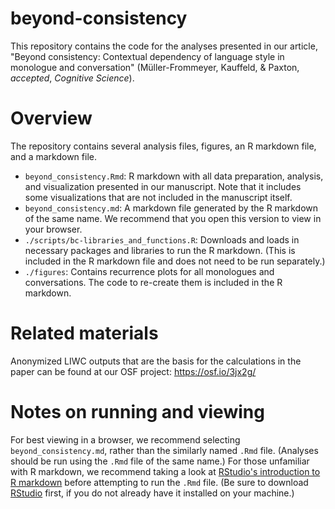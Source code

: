 # beyond-consistency
This repository contains the code for the analyses presented in our article,
"Beyond consistency: Contextual dependency of language style in monologue and
conversation" (Müller-Frommeyer, Kauffeld, & Paxton, *accepted*,
  *Cognitive Science*).

# Overview
The repository contains several analysis files, figures, an R markdown file,
and a markdown file.

- `beyond_consistency.Rmd`: R markdown with all data preparation, analysis, and
  visualization presented in our manuscript. Note that it includes some
  visualizations that are not included in the manuscript itself.
- `beyond_consistency.md`: A markdown file generated by the R markdown of the
  same name. We recommend that you open this version to view in your browser.
- `./scripts/bc-libraries_and_functions.R`: Downloads and loads in necessary
  packages and libraries to run the R markdown. (This is included in the R
  markdown file and does not need to be run separately.)
- `./figures`: Contains recurrence plots for all monologues and conversations.
  The code to re-create them is included in the R markdown.

# Related materials
Anonymized LIWC outputs that are the basis for the calculations in the paper
can be found at our OSF project: https://osf.io/3jx2g/

# Notes on running and viewing
For best viewing in a browser, we recommend selecting `beyond_consistency.md`,
rather than the similarly named `.Rmd` file. (Analyses should be run using the
`.Rmd` file of the same name.) For those unfamiliar with R markdown, we
recommend taking a look at
[RStudio's introduction to R markdown](http://rmarkdown.rstudio.com/) before
attempting to run the `.Rmd` file. (Be sure to download
[RStudio](https://www.rstudio.com/) first, if you do not already have it
installed on your machine.)
